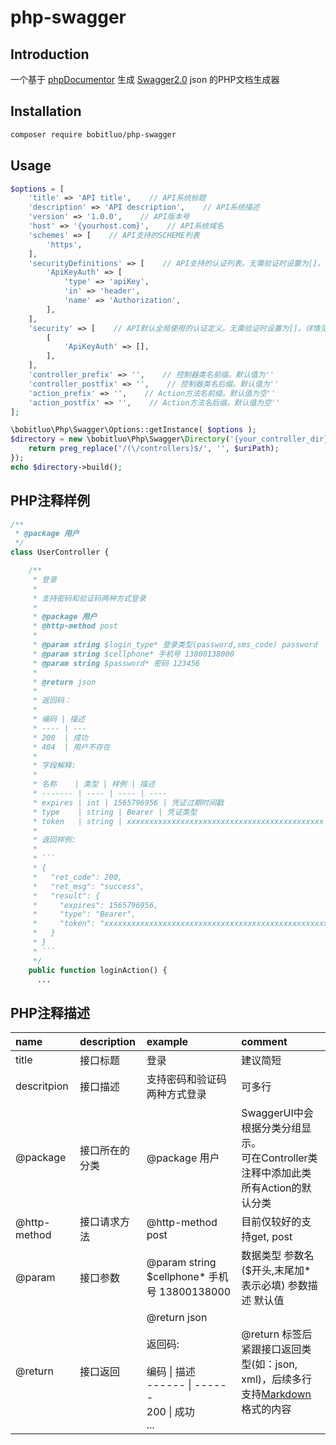 php-swagger
===========

Introduction
------------

一个基于 [phpDocumentor](https://www.phpdoc.org/) 生成 [Swagger2.0](https://swagger.io/docs/specification/2-0/basic-structure/) json 的PHP文档生成器

Installation
------------

```bash
composer require bobitluo/php-swagger
```

Usage
-----

```php
$options = [ 
    'title' => 'API title',    // API系统标题
    'description' => 'API description',    // API系统描述
    'version' => '1.0.0',    // API版本号
    'host' => '{yourhost.com}',    // API系统域名
    'schemes' => [    // API支持的SCHEME列表
        'https',
    ],  
    'securityDefinitions' => [    // API支持的认证列表。无需验证时设置为[]。详情见：https://swagger.io/docs/specification/2-0/authentication/
        'ApiKeyAuth' => [
            'type' => 'apiKey',
            'in' => 'header',
            'name' => 'Authorization',
        ],  
    ],  
    'security' => [    // API默认全局使用的认证定义。无需验证时设置为[]。详情见：https://swagger.io/docs/specification/2-0/authentication/
        [   
            'ApiKeyAuth' => [], 
        ],  
    ], 
    'controller_prefix' => '',    // 控制器类名前缀。默认值为''
    'controller_postfix' => '',    // 控制器类名后缀。默认值为''
    'action_prefix' => '',    // Action方法名前缀。默认值为空''
    'action_postfix' => '',    // Action方法名后缀。默认值为空''
];

\bobitluo\Php\Swagger\Options::getInstance( $options );
$directory = new \bobitluo\Php\Swagger\Directory('{your_controller_dir}', function($uriPath){
    return preg_replace('/(\/controllers)$/', '', $uriPath);
});
echo $directory->build();
```

PHP注释样例
----------

```php
/**
 * @package 用户
 */
class UserController {

	/** 
     * 登录
     *
     * 支持密码和验证码两种方式登录
     *
     * @package 用户
     * @http-method post
     *
     * @param string $login_type* 登录类型(password,sms_code) password
     * @param string $cellphone* 手机号 13800138000
     * @param string $password* 密码 123456
     *
     * @return json
     * 
     * 返回码：
     *
     * 编码 | 描述
     * ---- | ---
     * 200  | 成功
     * 404  | 用户不存在
     *
     * 字段解释:
     *
     * 名称    | 类型 | 样例 | 描述 
     * ------- | ---- | ---- | ----
     * expires | int | 1565796956 | 凭证过期时间戳
     * type    | string | Bearer | 凭证类型
     * token   | string | xxxxxxxxxxxxxxxxxxxxxxxxxxxxxxxxxxxxxxxxxxxx | 登录凭证
     *
     * 返回样例:
     *
     * ```
     * {
     *   "ret_code": 200,
     *   "ret_msg": "success",
     *   "result": {
     *     "expires": 1565796956,
     *     "type": "Bearer",
     *     "token": "xxxxxxxxxxxxxxxxxxxxxxxxxxxxxxxxxxxxxxxxxxxxxxxxxxxxxxxxxxxxxxxxxxxxxxx"
     *   }
     * }
     * ```
     */
    public function loginAction() {
	  ...
```

PHP注释描述
---------

| name           | description   | example      | comment   |
| :------------- | :------------ | :----------- | :-------- |
| title          | 接口标题 | 登录 | 建议简短 |
| descritpion    | 接口描述 | 支持密码和验证码两种方式登录 | 可多行 |
| @package        | 接口所在的分类 | @package 用户 | SwaggerUI中会根据分类分组显示。<br>可在Controller类注释中添加此类所有Action的默认分类 |
| @http-method    | 接口请求方法 | @http-method post | 目前仅较好的支持get, post |
| @param          | 接口参数 | @param string $cellphone* 手机号 13800138000 | 数据类型 参数名($开头,末尾加*表示必填) 参数描述 默认值 |
| @return         | 接口返回 | @return json <br><br> 返回码: <br><br> 编码 \| 描述 <br> ------ \| ------ <br> 200 \| 成功 <br> ... | @return 标签后紧跟接口返回类型(如：json, xml)，后续多行支持[Markdown](https://guides.github.com/features/mastering-markdown/)格式的内容 | 

